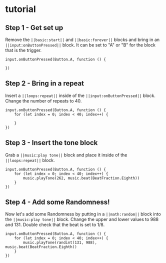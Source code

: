 # tutorial

## Step 1 - Get set up

Remove the  ``||basic:start||``   and  ``||basic:forever||``  blocks and bring in an ``||input:onButtonPressed||`` block. It can be set to "A" or "B" for the block that is the trigger.
    
```ghost
input.onButtonPressed(Button.A, function () {
    
})
```

## Step 2 - Bring in a repeat

Insert a ``||loops:repeat||`` inside of the ``||input:onButtonPressed||`` block. Change the number of repeats to 40.

```blocks
input.onButtonPressed(Button.A, function () {
    for (let index = 0; index < 40; index++) {
        
    }
})
```

## Step 3 - Insert the tone block

Grab a ``||music:play tone||`` block and place it inside of the ``||loops:repeat||`` block.

```blocks
input.onButtonPressed(Button.A, function () {
    for (let index = 0; index < 40; index++) {
        music.playTone(262, music.beat(BeatFraction.Eighth))
    }
})
```

## Step 4 - Add some Randomness!

Now let's add some Randomness by putting in a ``||math:random||`` block into the ``||music:play tone||`` block. Change the upper and lower values to 988 and 131. Double check that the beat is set to 1/8.

```blocks
input.onButtonPressed(Button.A, function () {
    for (let index = 0; index < 40; index++) {
        music.playTone(randint(131, 988), music.beat(BeatFraction.Eighth))
    }
})
```
<script src="https://makecode.com/gh-pages-embed.js"></script><script>makeCodeRender("{{ site.makecode.home_url }}", "{{ site.github.owner_name }}/{{ site.github.repository_name }}");</script>